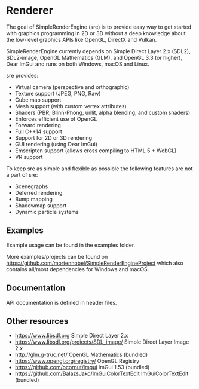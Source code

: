 # Renderer

The goal of SimpleRenderEngine (sre) is to provide easy way to get started with graphics 
programming in 2D or 3D without a deep knowledge about the low-level graphics APIs like 
OpenGL, DirectX and Vulkan.
 
SimpleRenderEngine currently depends on Simple Direct Layer 2.x (SDL2), SDL2-image, OpenGL Mathematics (GLM), and OpenGL 
3.3 (or higher), Dear ImGui and runs on both Windows, macOS and Linux.
 
sre provides:
 * Virtual camera (perspective and orthographic)
 * Texture support (JPEG, PNG, Raw)
 * Cube map support
 * Mesh support (with custom vertex attributes)
 * Shaders (PBR, Blinn-Phong, unlit, alpha blending, and custom shaders)
 * Enforces efficient use of OpenGL
 * Forward rendering
 * Full C++14 support
 * Support for 2D or 3D rendering
 * GUI rendering (using Dear ImGui)
 * Emscripten support (allows cross compiling to HTML 5 + WebGL)
 * VR support

To keep sre as simple and flexible as possible the following features are not a part of sre:
 * Scenegraphs
 * Deferred rendering
 * Bump mapping
 * Shadowmap support
 * Dynamic particle systems

## Examples
 
Example usage can be found in the examples folder.

More examples/projects can be found on https://github.com/mortennobel/SimpleRenderEngineProject which also contains
all/most dependencies for Windows and macOS.

## Documentation

API documentation is defined in header files.
 
## Other resources
 
 * https://www.libsdl.org Simple Direct Layer 2.x 
 * https://www.libsdl.org/projects/SDL_image/ Simple Direct Layer Image 2.x
 * http://glm.g-truc.net/ OpenGL Mathematics (bundled)
 * https://www.opengl.org/registry/ OpenGL Registry
 * https://github.com/ocornut/imgui ImGui 1.53 (bundled)
 * https://github.com/BalazsJako/ImGuiColorTextEdit ImGuiColorTextEdit (bundled)
 
